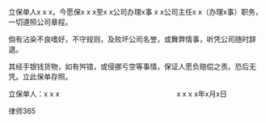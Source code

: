 
 立保单人x x x，今愿保x x x至x x公司办理x事 x x公司主任x x（办理x事）职务，一切遵照公司章程。
 
 倘有沾染不良嗜好，不守规则，及败坏公司名誉，或舞弊情事，听凭公司随时辞退。
 
 其经手银钱货物，如有舛错，或侵挪亏空等事情，保证人愿负赔偿之责。恐后无凭。立此保单存照。 
 
 
 立保单人：x x x 
 　　　　　　　　　　　　　　　　 x x x x年x月x日　




 
律师365






 


 

 
 
 
 
 
  


  
 

  


  


  
 
 
 
 

